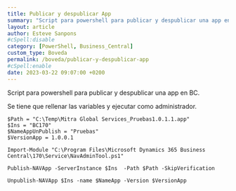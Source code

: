 ```yaml
---
title: Publicar y despublicar App
summary: "Script para powershell para publicar y despublicar una app en BC."
layout: article
author: Esteve Sanpons
#cSpell:disable
category: [PowerShell, Business_Central]
custom_type: Boveda
permalink: /boveda/publicar-y-despublicar-app
#cSpell:enable
date: 2023-03-22 09:07:00 +0200
---
```


Script para powershell para publicar y despublicar una app en BC.

Se tiene que rellenar las variables y ejecutar como administrador.

```
$Path = "C:\Temp\Mitra Global Services_Pruebas1.0.1.1.app"
$Ins = "BC170"
$NameAppUnPublish = "Pruebas"
$VersionApp = 1.0.0.1

Import-Module "C:\Program Files\Microsoft Dynamics 365 Business Central\170\Service\NavAdminTool.ps1"

Publish-NAVApp -ServerInstance $Ins  -Path $Path -SkipVerification

Unpublish-NAVApp $Ins -name $NameApp -Version $VersionApp
```
